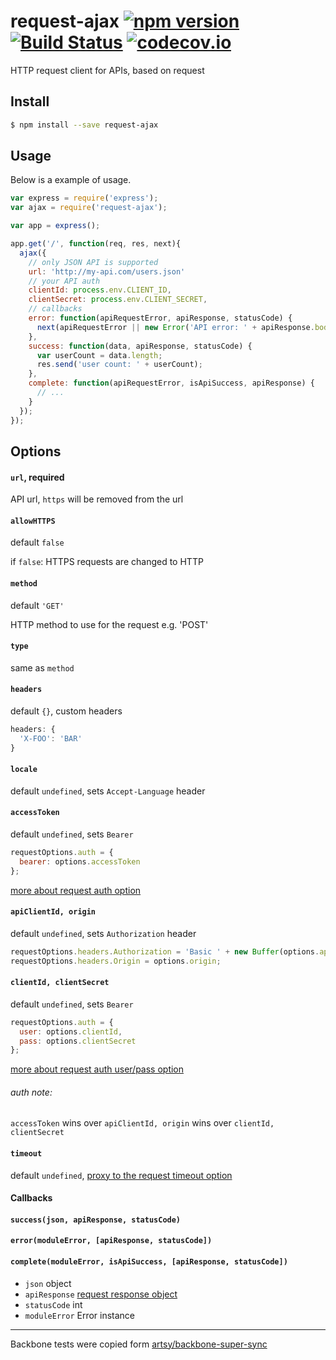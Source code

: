 # request-ajax [![npm version](https://badge.fury.io/js/request-ajax.svg)](https://www.npmjs.com/package/request-ajax) [![Build Status](https://travis-ci.org/Tickaroo/request-ajax.svg?branch=master)](https://travis-ci.org/Tickaroo/request-ajax) [![codecov.io](https://codecov.io/github/Tickaroo/request-ajax/coverage.svg?branch=master)](https://codecov.io/github/Tickaroo/request-ajax?branch=master)

HTTP request client for APIs, based on request

## Install

```bash
$ npm install --save request-ajax
```

## Usage

Below is a example of usage.

```javascript
var express = require('express');
var ajax = require('request-ajax');

var app = express();

app.get('/', function(req, res, next){
  ajax({
    // only JSON API is supported
    url: 'http://my-api.com/users.json'
    // your API auth
    clientId: process.env.CLIENT_ID,
    clientSecret: process.env.CLIENT_SECRET,
    // callbacks
    error: function(apiRequestError, apiResponse, statusCode) {
      next(apiRequestError || new Error('API error: ' + apiResponse.body));
    },
    success: function(data, apiResponse, statusCode) {
      var userCount = data.length;
      res.send('user count: ' + userCount);
    },
    complete: function(apiRequestError, isApiSuccess, apiResponse) {
      // ...
    }
  });
});
```

## Options

#### `url`, required

API url, `https` will be removed from the url

#### `allowHTTPS`
default `false`

if `false`: HTTPS requests are changed to HTTP

#### `method`
default `'GET'`

HTTP method to use for the request e.g. 'POST'

#### `type`
same as `method`


#### `headers`
default `{}`, custom headers

```javascript
headers: {
  'X-FOO': 'BAR'
}
```

#### `locale`
default `undefined`, sets `Accept-Language` header

#### `accessToken`
default `undefined`, sets `Bearer`

```javascript
requestOptions.auth = {
  bearer: options.accessToken
};
```
[more about request auth option](https://github.com/request/request)

#### `apiClientId, origin`
default `undefined`, sets `Authorization` header

```javascript
requestOptions.headers.Authorization = 'Basic ' + new Buffer(options.apiClientId + ':').toString('base64');
requestOptions.headers.Origin = options.origin;
```

#### `clientId, clientSecret`
default `undefined`, sets `Bearer`

```javascript
requestOptions.auth = {
  user: options.clientId,
  pass: options.clientSecret
};
```
[more about request auth user/pass option](https://github.com/request/request)

###### auth note:
`accessToken` wins over `apiClientId, origin` wins over `clientId, clientSecret`

#### `timeout`
default `undefined`, [proxy to the request timeout option](https://github.com/request/request)


#### Callbacks
#### `success(json, apiResponse, statusCode)`
#### `error(moduleError, [apiResponse, statusCode])`
#### `complete(moduleError, isApiSuccess, [apiResponse, statusCode])`
- `json` object
- `apiResponse` [request response object](https://github.com/request/request)
- `statusCode` int
- `moduleError` Error instance


------

Backbone tests were copied form [artsy/backbone-super-sync](https://github.com/artsy/backbone-super-sync)
